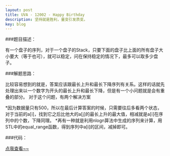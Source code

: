 ```yaml
---
layout: post
title: UVA - 12002 - Happy Birthday
description: 坚持就是胜利，量变引发质变。
key: blog
---
```


###题目描述：

有一个盘子的序列，对于一个盘子的Stack，只要下面的盘子比上面的所有盘子大小要大（等于也可），就可以稳定，问在保持稳定的情况下，最多可以取多少盘子。

###解题思路：

比较容易想到的就是，答案应该跟最长上升和最长下降序列有关系。这样的话就先处理出来以一个数字为开头的最长上升和最长下降，但是有一个小问题就是会有重叠的部分。
对于这个问题，有两个解决方案

*因为数据量只有500，所以在最后计算答案的时候，只需要往后多看两个状态，对于当前的a[i]，找到它之后比他大的a[j]的最长上升的最大值，相减就是a[i]在序列中的个数，下降同理。
*再有一种就是利用nlogn算法中生成的序列来计算，用STL中的equal_range函数，得到序列中a[i]的区间，减掉即可。

###代码：

<a href="http://paste.ubuntu.com/11404573/">点我查看~~</a>